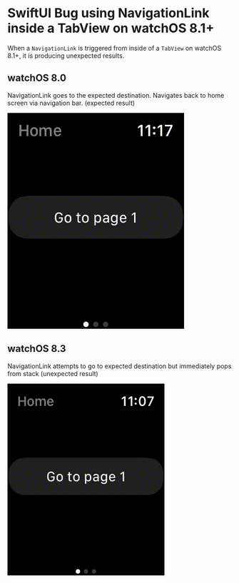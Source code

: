 #  SwiftUI Bug using NavigationLink inside a TabView on watchOS 8.1+
When a `NavigationLink` is triggered from inside of a `TabView` on watchOS 8.1+, it is producing unexpected results.

## watchOS 8.0
NavigationLink goes to the expected destination. Navigates back to home screen via navigation bar. (expected result)

![Alt Text](https://github.com/mattasaminew/watchos-navlink-swiftui-bug/blob/main/watchOS%208.0%20Simulator.gif)

## watchOS 8.3
NavigationLink attempts to go to expected destination but immediately pops from stack (unexpected result)

![Alt Text](https://github.com/mattasaminew/watchos-navlink-swiftui-bug/blob/main/watchOS%208.3%20Simulator.gif)
